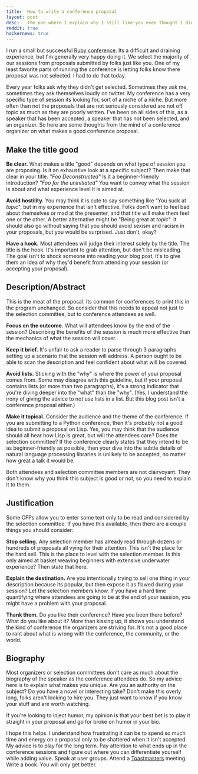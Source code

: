 ```yaml
---
title:  How to write a conference proposal
layout: post
desc:   The one where I explain why I still like you even thought I didn't accept your conference proposal.
reddit: true
hackernews: true
---
```

I run a small but successful [Ruby conference](http://mtnwestrubyconf.org/). Its a difficult and draining experience, but I'm generally very happy doing it. We select the majority of our sessions from proposals submitted by folks just like you. One of my least favorite parts of running the conference is letting folks know there proposal was not selected. I had to do that today.

Every year folks ask why they didn't get selected. Sometimes they ask me, sometimes they ask themselves loudly on twitter. My conference has a very specific type of session its looking for, sort of a niche of a niche. But more often than not the proposals that are not seriously considered are not off topic as much as they are poorly written. I've been on all sides of this, as a speaker that has been accepted, a speaker that has not been selected, and an organizer. So here are some thoughts from the mind of a conference organizer on what makes a good conference proposal.

Make the title good
-------------------

**Be clear.** What makes a title "good" depends on what type of session you are proposing. Is it an exhaustive look at a specific subject? Then make that clear in your title. *"Foo Deconstructed"* Is it a beginner-friendly introduction? *"Foo for the uninitiated"* You want to convey what the session is about and what experience level it is aimed at.

**Avoid hostility.** You may think it is cute to say something like "You suck at *topic*", but in my experience that isn't effective. Folks don't want to feel bad about themselves or mad at the presenter, and that title will make them feel one or the other. A better alternative might be "Being great at *topic*". It should also go without saying that you should avoid sexism and racism in your proposals, but you would be surprised. Just don't, okay?

**Have a hook.** Most attendees will judge their interest solely by the title. The title is the hook. It's important to grab attention, but don't be misleading. The goal isn't to shock someone into reading your blog post, it's to give them an idea of why they'd benefit from attending your session (or accepting your proposal).

Description/Abstract
--------------------

This is the meat of the proposal. Its common for conferences to print this in the program unchanged. So consider that this needs to appeal not just to the selection committee, but to conference attendees as well.

**Focus on the outcome.** What will attendees know by the end of the session? Describing the benefits of the session is much more effective than the mechanics of what the session will cover.

**Keep it brief.** It's unfair to ask a reader to parse through 3 paragraphs setting up a scenario that the session will address. A person ought to be able to scan the description and feel confident about what will be covered.

**Avoid lists.** Sticking with the "why" is where the power of your proposal comes from. Some may disagree with this guideline, but if your proposal contains lists (or more than two paragraphs), it's a strong indicator that you're diving deeper into the "what" than the "why". (Yes, I understand the irony of giving the advice to not use lists in a list. But this blog post isn't a conference proposal either.)

**Make it topical.** Consider the audience and the theme of the conference. If you are submitting to a Python conference, then it's probably not a good idea to submit a proposal on Lisp. Yes, you may think that the audience should all hear how Lisp is great, but will the attendees care? Does the selection committee? If the conference clearly states that they intend to be as beginner-friendly as possible, then your dive into the subtle details of natural language processing libraries is unlikely to be accepted, no matter how great a talk it would be.

Both attendees and selection committee members are not clairvoyant. They don't know why you think this subject is good or not, so you need to explain it to them.

Justification
-------------

Some CFPs allow you to enter some text only to be read and considered by the selection committee. If you have this available, then there are a couple things you should consider:

**Stop selling.** Any selection member has already read through dozens or hundreds of proposals all vying for their attention. This isn't the place for the hard sell. This is the place to level with the selection member. Is this only aimed at basket weaving beginners with extensive underwater experience? Then state that here. 

**Explain the destination.** Are you intentionally trying to sell one thing in your description because its popular, but then expose it as flawed during your session? Let the selection members know. If you have a hard time quantifying where attendees are going to be at the end of your session, you might have a problem with your proposal.

**Thank them.** Do you like their conference? Have you been there before? What do you like about it? More than kissing up, it shows you understand the kind of conference the organizers are striving for. It's not a good place to rant about what is wrong with the conference, the community, or the world.

Biography
---------

Most organizers or selection committees don't care as much about the biography of the speaker as the conference attendees do. So my advice here is to explain what makes you unique. Are you an authority on the subject? Do you have a novel or interesting take? Don't make this overly long, folks aren't looking to hire you. They just want to know if you know your stuff and are worth watching.

If you're looking to inject humor, my opinion is that your best bet is to play it straight in your proposal and go for broke on humor in your bio.

I hope this helps. I understand how frustrating it can be to spend so much time and energy on a proposal only to be shattered when it isn't accepted. My advice is to play for the long term. Pay attention to what ends up in the conference sessions and figure out where you can differentiate yourself while adding value. Speak at user groups. Attend a [Toastmasters](http://www.toastmasters.org/) meeting. Write a book. You will only get better.